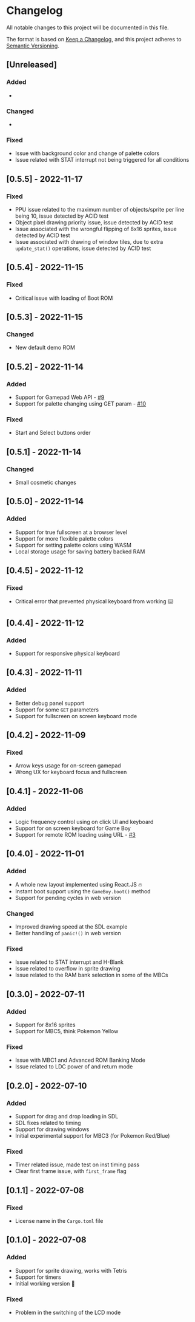 # Changelog

All notable changes to this project will be documented in this file.

The format is based on [Keep a Changelog](https://keepachangelog.com/en/1.0.0/),
and this project adheres to [Semantic Versioning](https://semver.org/spec/v2.0.0.html).

## [Unreleased]

### Added

*

### Changed

*

### Fixed

* Issue with background color and change of palette colors
* Issue related with STAT interrupt not being triggered for all conditions

## [0.5.5] - 2022-11-17

### Fixed

* PPU issue related to the maximum number of objects/sprite per line being 10, issue detected by ACID test
* Object pixel drawing priority issue, issue detected by ACID test
* Issue associated with the wrongful flipping of 8x16 sprites, issue detected by ACID test
* Issue associated with drawing of window tiles, due to extra `update_stat()` operations, issue detected by ACID test

## [0.5.4] - 2022-11-15

### Fixed

* Critical issue with loading of Boot ROM

## [0.5.3] - 2022-11-15

### Changed

* New default demo ROM

## [0.5.2] - 2022-11-14

### Added

* Support for Gamepad Web API - [#9](https://gitlab.stage.hive.pt/joamag/boytacean/-/issues/9)
* Support for palette changing using GET param - [#10](https://gitlab.stage.hive.pt/joamag/boytacean/-/issues/10)

### Fixed

* Start and Select buttons order

## [0.5.1] - 2022-11-14

### Changed

* Small cosmetic changes

## [0.5.0] - 2022-11-14

### Added

* Support for true fullscreen at a browser level
* Support for more flexible palette colors
* Support for setting palette colors using WASM
* Local storage usage for saving battery backed RAM

## [0.4.5] - 2022-11-12

### Fixed

* Critical error that prevented physical keyboard from working ⌨️

## [0.4.4] - 2022-11-12

### Added

* Support for responsive physical keyboard

## [0.4.3] - 2022-11-11

### Added

* Better debug panel support
* Support for some `GET` parameters
* Support for fullscreen on screen keyboard mode

## [0.4.2] - 2022-11-09

### Fixed

* Arrow keys usage for on-screen gamepad
* Wrong UX for keyboard focus and fullscreen

## [0.4.1] - 2022-11-06

### Added

* Logic frequency control using on click UI and keyboard
* Support for on screen keyboard for Game Boy
* Support for remote ROM loading using URL - [#3](https://gitlab.stage.hive.pt/joamag/boytacean/-/issues/3)

## [0.4.0] - 2022-11-01

### Added

* A whole new layout implemented using React.JS 🔥
* Instant boot support using the `GameBoy.boot()` method
* Support for pending cycles in web version

### Changed

* Improved drawing speed at the SDL example
* Better handling of `panic!()` in web version

### Fixed

* Issue related to STAT interrupt and H-Blank
* Issue related to overflow in sprite drawing
* Issue related to the RAM bank selection in some of the MBCs

## [0.3.0] - 2022-07-11

### Added

* Support for 8x16 sprites
* Support for MBC5, think Pokemon Yellow

### Fixed

* Issue with MBC1 and Advanced ROM Banking Mode
* Issue related to LDC power of and return mode

## [0.2.0] - 2022-07-10

### Added

* Support for drag and drop loading in SDL
* SDL fixes related to timing
* Support for drawing windows
* Initial experimental support for MBC3 (for Pokemon Red/Blue)

### Fixed

* Timer related issue, made test on inst timing pass
* Clear first frame issue, with `first_frame` flag

## [0.1.1] - 2022-07-08

### Fixed

* License name in the `Cargo.toml` file

## [0.1.0] - 2022-07-08

### Added

* Support for sprite drawing, works with Tetris
* Support for timers
* Initial working version 🥳

### Fixed

* Problem in the switching of the LCD mode
